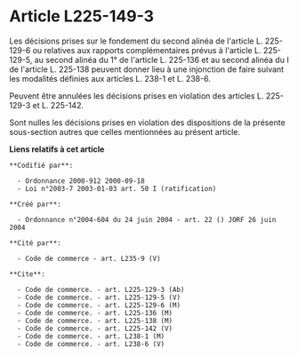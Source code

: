 # Article L225-149-3

Les décisions prises sur le fondement du second alinéa de l'article L. 225-129-6 ou relatives aux rapports complémentaires
prévus à l'article L. 225-129-5, au second alinéa du 1° de l'article L. 225-136 et au second alinéa du I de l'article L.
225-138 peuvent donner lieu à une injonction de faire suivant les modalités définies aux articles L. 238-1 et L. 238-6.

Peuvent être annulées les décisions prises en violation des articles L. 225-129-3 et L. 225-142.

Sont nulles les décisions prises en violation des dispositions de la présente sous-section autres que celles mentionnées au
présent article.

**Liens relatifs à cet article**

	**Codifié par**:

	  - Ordonnance 2000-912 2000-09-18
	  - Loi n°2003-7 2003-01-03 art. 50 I (ratification)

	**Créé par**:

	  - Ordonnance n°2004-604 du 24 juin 2004 - art. 22 () JORF 26 juin 2004

	**Cité par**:

	  - Code de commerce - art. L235-9 (V)

	**Cite**:

	  - Code de commerce. - art. L225-129-3 (Ab)
	  - Code de commerce. - art. L225-129-5 (V)
	  - Code de commerce. - art. L225-129-6 (M)
	  - Code de commerce. - art. L225-136 (M)
	  - Code de commerce. - art. L225-138 (M)
	  - Code de commerce. - art. L225-142 (V)
	  - Code de commerce. - art. L238-1 (M)
	  - Code de commerce. - art. L238-6 (V)
